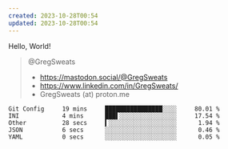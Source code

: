 ```yaml
---
created: 2023-10-28T00:54
updated: 2023-10-28T00:54
---
```


Hello, World!



> @GregSweats
> - https://mastodon.social/@GregSweats
> - https://www.linkedin.com/in/GregSweats/
> - GregSweats (at) proton.me



```wakatime
Git Config     19 mins     ████████████████░░░░     80.01 %
INI            4 mins      ███▌░░░░░░░░░░░░░░░░     17.54 %
Other          28 secs     ▍░░░░░░░░░░░░░░░░░░░      1.94 %
JSON           6 secs      ░░░░░░░░░░░░░░░░░░░░      0.46 %
YAML           0 secs      ░░░░░░░░░░░░░░░░░░░░      0.05 %
```